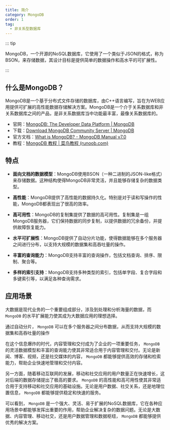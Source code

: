 ```yaml
---
title: 简介
category: MongoDB
order: 1
tag:
  - 非关系型数据库
---
```


::: tip

MongoDB，一个开源的NoSQL数据库，它使用了一个类似于JSON的格式，称为BSON，来存储数据，其设计目标是提供简单的数据操作和高水平的可扩展性。

:::

## 什么是MongoDB？

MongoDB是一个基于分布式文件存储的数据库，由C++语言编写，旨在为WEB应用提供可扩展的高性能数据存储解决方案。MongoDB是一个介于关系数据库和非关系数据库之间的产品，是非关系数据库当中功能最丰富，最像关系数据库的。

- 官网：[MongoDB: The Developer Data Platform | MongoDB](https://www.mongodb.com/)
- 下载：[Download MongoDB Community Server | MongoDB](https://www.mongodb.com/try/download/community)
- 官方文档：[What is MongoDB? - MongoDB Manual v7.0](https://www.mongodb.com/docs/manual/)
- 教程：[MongoDB 教程 | 菜鸟教程 (runoob.com)](https://www.runoob.com/mongodb/mongodb-tutorial.html)

## 特点

- **面向文档的数据模型**：MongoDB使用BSON（一种二进制的JSON-like格式）来存储数据。这种结构使得MongoDB非常灵活，并且能够存储复杂的数据类型。

- **高性能**：MongoDB提供了高性能的数据持久化。特别是对于读和写操作的性能，MongoDB都表现出了很高的效率。

- **高可用性**：MongoDB的复制集提供了数据的高可用性。复制集是一组MongoDB服务器，它们保持数据的同步复制，以提供数据的冗余备份，并提供故障恢复能力。

- **水平可扩展性**：MongoDB提供了自动分片功能，使得数据能够在多个服务器之间进行分布，以支持大规模的数据集和高吞吐量的操作。

- **丰富的查询能力**：MongoDB支持丰富的查询操作，包括文档查询、排序、限制、聚合等。

- **多样的索引支持**：MongoDB支持多种类型的索引，包括单字段、复合字段和多键索引等，以满足各种查询需求。

## 应用场景

大数据是现代业务的一个重要组成部分，涉及到处理和分析海量的数据，而 `MongoDB` 的水平扩展能力使其成为大数据应用的理想选择。

通过自动分片， `MongoDB` 可以在多个服务器之间分布数据，从而支持大规模的数据集和高吞吐量的操作

在这个信息爆炸的时代，内容管理和交付成为了企业的一项重要任务， `MongoDB` 的灵活数据模型和丰富的查询能力使其非常适合用于内容管理和交付。无论是新闻、博客、视频，还是社交媒体的内容， `MongoDB` 都能够提供高效的存储和检索能力，帮助企业快速地管理和交付内容。

另一方面，随着移动互联网的发展，移动和社交应用的用户数量正在快速增长，这对后端的数据存储提出了极高的要求。 `MongoDB` 的高性能和高可用性使其非常适合用于支持移动和社交应用的基础设施。无论是用户数据、社交关系，还是地理位置信息， `MongoDB` 都能够提供稳定和快速的服务。

可以看到， `MongoDB` 是一个强大、灵活、易于扩展的NoSQL数据库，它在各种应用场景中都能够发挥出重要的作用，帮助企业解决复杂的数据问题。无论是大数据、内容管理、移动社交，还是用户数据管理和数据枢纽， `MongoDB` 都能够提供优秀的解决方案。